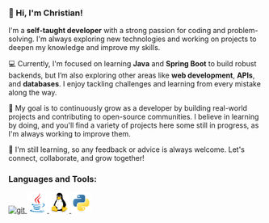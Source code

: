 ### 👋 Hi, I'm Christian!

I'm a **self-taught developer** with a strong passion for coding and problem-solving. I'm always exploring new technologies and working on projects to deepen my knowledge and improve my skills.

💻 Currently, I'm focused on learning **Java** and **Spring Boot** to build robust backends, but I’m also exploring other areas like **web development**, **APIs**, and **databases**. I enjoy tackling challenges and learning from every mistake along the way.

🔭 My goal is to continuously grow as a developer by building real-world projects and contributing to open-source communities. I believe in learning by doing, and you'll find a variety of projects here some still in progress, as I'm always working to improve them.

🌱 I'm still learning, so any feedback or advice is always welcome. Let's connect, collaborate, and grow together!


### Languages and Tools:
<p align="left"> <a href="https://git-scm.com/" target="_blank" rel="noreferrer"> <img src="https://www.vectorlogo.zone/logos/git-scm/git-scm-icon.svg" alt="git" width="40" height="40"/> </a> <a href="https://www.java.com" target="_blank" rel="noreferrer"> <img src="https://raw.githubusercontent.com/devicons/devicon/master/icons/java/java-original.svg" alt="java" width="40" height="40"/> </a> <a href="https://www.linux.org/" target="_blank" rel="noreferrer"> <img src="https://raw.githubusercontent.com/devicons/devicon/master/icons/linux/linux-original.svg" alt="linux" width="40" height="40"/> </a> <a href="https://www.python.org" target="_blank" rel="noreferrer"> <img src="https://raw.githubusercontent.com/devicons/devicon/master/icons/python/python-original.svg" alt="python" width="40" height="40"/> </a> </p>
